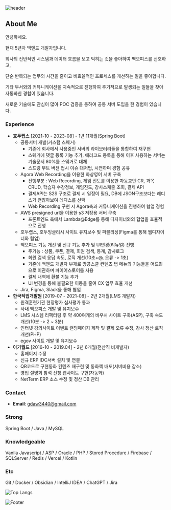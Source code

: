 ![header](https://capsule-render.vercel.app/api?type=waving&color=timeAuto&height=150&section=header&text=Hi!%20I'm%20Jiseong&fontSize=45)
  
## About Me

안녕하세요.

현재 5년차 백엔드 개발자입니다.

회사의 전반적인 시스템과 데이터 흐름을 보고 익히는 것을 좋아하여 백오피스를 선호하고, 

단순 반복되는 업무의 시간을 줄이고 비효율적인 프로세스를 개선하는 일을 좋아합니다.

기타 부서와의 커뮤니케이션을 지속적으로 진행하여 주기적으로 발생되는 일들을 찾아 자동화한 경험이 있습니다.

새로운 기술에도 관심이 많아 POC 검증을 통하여 공통 서버 도입을 한 경험이 있습니다.


### Experience
- **호두랩스** [2021-10 - 2023-08] - 1년 11개월(Spring Boot)
	- 공통서버 개발(커스텀 스웨거)
		- 기존에 회사에서 사용중인 서버의 라이브러리들을 통합하여 재구현
		- 스웨거에 댓글 등록 기능 추가, 에러코드 등록을 통해 이후 사용하는 서버는 기술문서 80%를 스웨거로 대체
		- 스프링 부트 버전 업시 이슈 대처법, 시연하며 경험 공유
	- Agora Web Recording을 이용한 화상영어 서버 구축
 		- 진행부분 : Web Recording, 게임 진도를 이용한 자동교안 CR, 과목 CRUD, 학습자 수강정보, 게임진도, 강사스케줄 조회, 결제 API
		- 결제API는 S2S 구조로 결제 시 일정이 필요, DB에 JSON구조보다는 레디스가 괜찮아보여 레디스를 선택
		- Web Recording 구현 시 Agora측과 커뮤니케이션을 진행하여 협업 경험
	- AWS presigned url을 이용한 s3 저장용 서버 구축
 		- 프론트엔드 측에서 Lambda@Edge를 통해 디자이너와의 협업을 효율적으로 진행
	- 호두랩스, 호두잉글리시 사이트 유지보수 및 퍼블리싱(Figma를 통해 웹디자이너와 협업)
	- 백오피스 기능 개선 및 신규 기능 추가 및 UI변경(리뉴얼) 진행
		- 주기능 : 상품, 쿠폰, 결제, 회원 검색, 통계, 감사로그
		- 회원 검색 응답 속도, 로직 개선(10초+@, 오류 -> 1초)
		- 기존에 백엔드 개발자 부재로 땅콩스쿨 컨텐츠 탭 메뉴의 기능들을 어드민으로 이관하며 파이어스토어를 사용
		- 결제 내역에 환불 기능 추가
		- UI 변경을 통해 불필요한 이동을 줄여 CX 업무 효율 개선
	- Jira, Figma, Slack을 통해 협업
- **한국직업개발원** [2019-07 - 2021-08] - 2년 2개월(LMS 개발자)
	- 원격훈련기관 현장평가 심사평가 통과
	- 사내 백오피스 개발 및 유지보수
	- LMS 시스템 리팩터링 후 약 400여개의 바우처 사이트 구축(ASP), 구축 속도 개선(10분 -> 2 ~ 3분)
	- 인터넷 강의사이트 이벤트 랜딩페이지 제작 및 결제 오류 수정, 강사 정산 로직 개선(PHP)
	- egov 사이트 개발 및 유지보수
- **아가월드** [2016-10 - 2019.04] - 2년 6개월(전산직 비개발자)
	- 홈페이지 수정
	- 신규 ERP IDC서버 설치 및 연결
	- QR코드로 구현동화 컨텐츠 재구현 및 동화책 배포(서버비용 감소)
	- 영업 설명회 참석 신청 웹사이트 구현(자동화)
	- NetTerm ERP 소스 수정 및 정산 DB 관리
### Contact
- **Email**: gdaw3440@gmail.com

### Strong
Spring Boot / Java / MySQL


### Knowledgeable
Vanila Javascript / ASP / Oracle / PHP / Stored Procedure / Firebase / SQLServer / Redis / Vercel / Kotlin

### Etc 
Git / Docker / Obsidian / IntelliJ IDEA / ChatGPT / Jira


![Top Langs](https://github-readme-stats.vercel.app/api/top-langs/?username=seer-lee)


![Footer](https://capsule-render.vercel.app/api?type=Waving&&color=timeAuto&height=150&section=footer)

